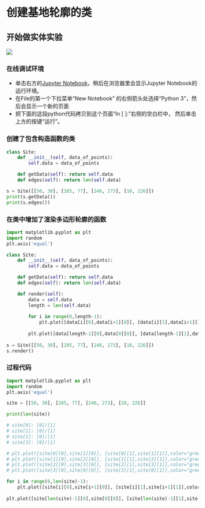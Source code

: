 # 创建基地轮廓的类

## 开始做实体实验

![](/images/长方体在智能建筑设计算法中的应用/在3D坐标系中对首层和多层的建筑平面轮廓进行网格细分/创建基地轮廓的类/1a1.jpg)

### 在线调试环境

- 单击右方的[Jupyter Notebook](https://mybinder.org/v2/gh/ipython/ipython-in-depth/master?filepath=binder/Index.ipynb)，稍后在浏览器里会显示Jupyter Notebook的运行环境。
- 在File的第一个下拉菜单“New Notebook” 的右侧箭头处选择“Python 3”，然后会显示一个新的页面
- 把下面的这段python代码拷贝到这个页面“In [ ]:”右侧的空白栏中， 然后单击上方的按键“运行”。

### 创建了包含构造函数的类

```python
class Site:
    def __init__(self, data_of_points):
        self.data = data_of_points

    def getData(self): return self.data
    def edges(self): return len(self.data)

s = Site([[50, 30], [285, 77], [246, 273], [10, 226]])
print(s.getData())
print(s.edges())
```

### 在类中增加了渲染多边形轮廓的函数

```python
import matplotlib.pyplot as plt
import random
plt.axis('equal')

class Site:
    def __init__(self, data_of_points):
        self.data = data_of_points

    def getData(self): return self.data
    def edges(self): return len(self.data)

    def render(self):
        data = self.data
        length = len(self.data)
                
        for i in range(0,length-1):
            plt.plot([data[i][0],data[i+1][0]], [data[i][1],data[i+1][1]],color="green")
          
        plt.plot([data[length-1][0],data[0][0]], [data[length-1][1],data[0][1]],color="green")
        
s = Site([[50, 30], [285, 77], [246, 273], [10, 226]])
s.render()
```

### 过程代码
```python
import matplotlib.pyplot as plt
import random
plt.axis('equal')

site = [[50, 30], [285, 77], [246, 273], [10, 226]]

print(len(site))

# site[0]: [0]/[1]
# site[1]: [0]/[1]
# site[2]: [0]/[1]
# site[3]: [0]/[1]

# plt.plot([site[0][0],site[1][0]], [site[0][1],site[1][1]],color="green")
# plt.plot([site[1][0],site[2][0]], [site[1][1],site[2][1]],color="green")
# plt.plot([site[2][0],site[3][0]], [site[2][1],site[3][1]],color="green")
# plt.plot([site[3][0],site[0][0]], [site[3][1],site[0][1]],color="green")

for i in range(0,len(site)-1):
    plt.plot([site[i][0],site[i+1][0]], [site[i][1],site[i+1][1]],color="green")
  
plt.plot([site[len(site)-1][0],site[0][0]], [site[len(site)-1][1],site[0][1]],color="green")
```